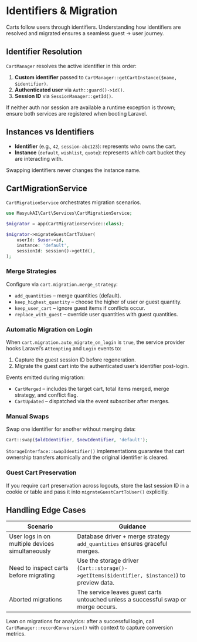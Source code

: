 # Identifiers & Migration

Carts follow users through identifiers. Understanding how identifiers are resolved and migrated ensures a seamless guest → user journey.

## Identifier Resolution

`CartManager` resolves the active identifier in this order:

1. **Custom identifier** passed to `CartManager::getCartInstance($name, $identifier)`.
2. **Authenticated user** via `Auth::guard()->id()`.
3. **Session ID** via `SessionManager::getId()`.

If neither auth nor session are available a runtime exception is thrown; ensure both services are registered when booting Laravel.

## Instances vs Identifiers

- **Identifier** (e.g., `42`, `session-abc123`): represents *who* owns the cart.
- **Instance** (`default`, `wishlist`, `quote`): represents *which* cart bucket they are interacting with.

Swapping identifiers never changes the instance name.

## CartMigrationService

`CartMigrationService` orchestrates migration scenarios.

```php
use MasyukAI\Cart\Services\CartMigrationService;

$migrator = app(CartMigrationService::class);

$migrator->migrateGuestCartToUser(
    userId: $user->id,
    instance: 'default',
    sessionId: session()->getId(),
);
```

### Merge Strategies

Configure via `cart.migration.merge_strategy`:

- `add_quantities` – merge quantities (default).
- `keep_highest_quantity` – choose the higher of user or guest quantity.
- `keep_user_cart` – ignore guest items if conflicts occur.
- `replace_with_guest` – override user quantities with guest quantities.

### Automatic Migration on Login

When `cart.migration.auto_migrate_on_login` is `true`, the service provider hooks Laravel’s `Attempting` and `Login` events to:

1. Capture the guest session ID before regeneration.
2. Migrate the guest cart into the authenticated user’s identifier post-login.

Events emitted during migration:

- `CartMerged` – includes the target cart, total items merged, merge strategy, and conflict flag.
- `CartUpdated` – dispatched via the event subscriber after merges.

### Manual Swaps

Swap one identifier for another without merging data:

```php
Cart::swap($oldIdentifier, $newIdentifier, 'default');
```

`StorageInterface::swapIdentifier()` implementations guarantee that cart ownership transfers atomically and the original identifier is cleared.

### Guest Cart Preservation

If you require cart preservation across logouts, store the last session ID in a cookie or table and pass it into `migrateGuestCartToUser()` explicitly.

## Handling Edge Cases

| Scenario | Guidance |
| --- | --- |
| User logs in on multiple devices simultaneously | Database driver + merge strategy `add_quantities` ensures graceful merges. |
| Need to inspect carts before migrating | Use the storage driver (`Cart::storage()->getItems($identifier, $instance)`) to preview data. |
| Aborted migrations | The service leaves guest carts untouched unless a successful swap or merge occurs. |

Lean on migrations for analytics: after a successful login, call `CartManager::recordConversion()` with context to capture conversion metrics.
